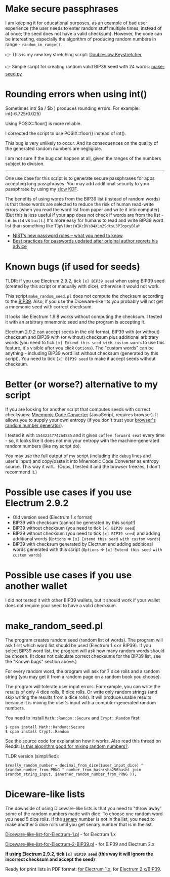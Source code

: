Make secure passphrases
=====

I am keeping it for educational purposes, as an example of bad user experience (the user needs to enter random stuff multiple times, instead of at once; the seed does not have a valid checksum). However, the code can be interesting, especially the algorithm of producing random numbers in range - `random_in_range()`.

 :point_right: This is my new key stretching script: [Doubleslow Keystretcher](https://github.com/vstoykovbg/doubleslow)
 
 :point_right: Simple script for creating random valid BIP39 seed with 24 words: [make-seed.py](https://github.com/vstoykovbg/doubleslow/blob/main/make-seed.py)

Rounding errors when using int()
=====

Sometimes int( $a / $b ) produces rounding errors. For example: int(-6.725/0.025)

Using POSIX::floor() is more reliable.

I corrected the script to use POSIX::floor() instead of int().

This bug is very unlikely to occur. Аnd its consequences on the quality of the generated random numbers are negligible.

I am not sure if the bug can happen at all, given the ranges of the numbers subject to division.

----------------

One use case for this script is to generate secure passphrases for apps accepting long passphrases. You may add additional security to your passphrase by using my [slow KDF](https://github.com/vstoykovbg/slowkdf).

Тhe benefits of using words from the BIP39 list (instead of random words) is that these words are selected to reduce the risk of human read-write errors (when you read the word list from paper and write it into computer). (But this is less useful if your app does not check if words are from the list - i.e. `build` vs `built`.) It's more easy for humans to read and write BIP39 word list than something like `TJpVlUntiWIKcBVsD4XLn2SdtsL3PIopcyBlah`.

* [NIST’s new password rules – what you need to know](https://nakedsecurity.sophos.com/2016/08/18/nists-new-password-rules-what-you-need-to-know/)
* [Best practices for passwords updated after original author regrets his advice](https://www.theverge.com/2017/8/7/16107966/password-tips-bill-burr-regrets-advice-nits-cybersecurity)

Known bugs (if used for seeds)
==========

TLDR: if you use Electrum 2.9.2, tick `[x] BIP39 seed` when using BIP39 seed (created by this script or manually with dice), otherwise it would not work.

This script `make_random_seed.pl` does not compute the checksum according to the <a href="https://en.bitcoin.it/wiki/BIP_0039">BIP39</a>. Also, if you use the Diceware-like lits you probably will not get a mnemonic seed with correct checksum.

It looks like Electrum 1.9.8 works without computing the checksum. I tested it with an arbitrary mnemonic seed and the program is accepting it.

Electrum 2.9.2 can accept seeds in the old format, BIP39 with (or without) checksum and BIP39 with (or without) checksum plus additional arbitrary words (you need to tick `[x] Extend this seed with custom words` to use this feature, it's visible after you click `Options`). The "custom words" can be anything - including BIP39 word list without checksum (generated by this script). You need to tick `[x] BIP39 seed` to make it accept seeds without checksum.

Better (or worse?) alternative to my script
=====

If you are looking for another script that computes seeds with correct checksums: [Mnemonic Code Converter](https://iancoleman.github.io/bip39/) (JavaScript, requires browser). It allows you to supply your own entropy (if you don't trust your [browser's random number generator](https://developer.mozilla.org/en-US/docs/Web/API/RandomSource/getRandomValues)).

I tested it with `1544234774264585` and it gives `coffee forward seat` every time - so, it looks like it does not mix your entropy with the machine-generated random numbers (like my script do).

You may use the full output of my script (including the `debug` lines and user's input) and copy/paste it into Mnemonic Code Converter as entropy source. This way it will... (Oops, I tested it and the browser freezes; I don't recommend it.)

Possible use cases if you use Electrum 2.9.2
=====

* Old version seed (Electrum 1.x format)
* BIP39 with checksum (cannot be generated by this script!)
* BIP39 without checksum (you need to tick `[x] BIP39 seed`)
* BIP39 without checksum (you need to tick `[x] BIP39 seed`) and adding additional words (`Options` => `[x] Extend this seed with custom words`)
* BIP39 with checksum generated by Electrum and adding additional words generated with this script (`Options` => `[x] Extend this seed with custom words`)

Possible use cases if you use another wallet
=====

I did not tested it with other BIP39 wallets, but it should work if your wallet does not require your seed to have a valid checksum.

make_random_seed.pl
===================

The program creates random seed (random list of words). The program will ask first which word list should be used (Electrum 1.x or BIP39). If you select BIP39 word list, the program will ask how many random words should be chosen. (It does not calculate correct checksums for the BIP39 list, see the "Known bugs" section above.)

For every random word, the program will ask for 7 dice rolls and а random string (you may get it from a random page on a random book you choose).

The program will tolerate user input errors. For example, you can write the results of only 4 dice rolls, 8 dice rolls. Or write only random strings (and skip writing the results from a dice rolls). It will produce usable results because it is mixing the user's input with a computer-generated random numbers.

You need to install `Math::Random::Secure` and `Crypt::Random` first:

```
$ cpan install Math::Random::Secure 
$ cpan install Crypt::Random
```

See the source code for explanation how it works. Also read this thread on Reddit: <a href="http://www.reddit.com/r/mathematics/comments/2f9286/is_this_algorithm_good_for_mixing_random_numbers/">Is this algorithm good for mixing random numbers?</a>.

TLDR version (simplified):

```
$really_random_number = decimal_from_dice($user_input_dice) ^  $random_number_from_PRNG ^ number_from_hash(sha256hash( join $random_string_input, $another_random_number_from_PRNG ));
```

Diceware-like lists
===================

The downside of using Diceware-like lists is that you need to "throw away" some of the random numbers made with dice. To choose one random word you need 5 dice rolls. If the <a href="http://en.wikipedia.org/wiki/Senary">senary</a> number is not in the list, you need to make another 5 dice rolls until you get senary number that is in the list.

<a href="Diceware-like-list-for-Electrum-1.pl">Diceware-like-list-for-Electrum-1.pl</a> - for Electrum 1.x

<a href="Diceware-like-list-for-Electrum-2-BIP39.pl">Diceware-like-list-for-Electrum-2-BIP39.pl</a> - for BIP39 and Electrum 2.x

<b>If using Electrum 2.9.2, tick `[x] BIP39 seed` (this way it will ignore the incorrect checksum and accept the seed)</b>

Ready for print lists in PDF format: <a href="http://www.docdroid.net/i5yd/electrum-1-list.pdf.html">for Electrum 1.x</a>, for <a href="http://www.docdroid.net/i5yc/electrum-2-bip39-list.pdf.html">Electrum 2.x/BIP39</a>.
